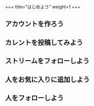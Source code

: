 +++
title="はじめよう"
weight=1
+++

## アカウントを作ろう

## カレントを投稿してみよう

## ストリームをフォローしよう

## 人をお気に入りに追加しよう

## 人をフォローしよう


